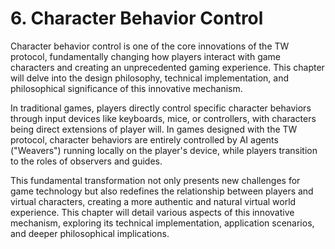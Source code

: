 # 6. Character Behavior Control

Character behavior control is one of the core innovations of the TW protocol, fundamentally changing how players interact with game characters and creating an unprecedented gaming experience. This chapter will delve into the design philosophy, technical implementation, and philosophical significance of this innovative mechanism.

In traditional games, players directly control specific character behaviors through input devices like keyboards, mice, or controllers, with characters being direct extensions of player will. In games designed with the TW protocol, character behaviors are entirely controlled by AI agents ("Weavers") running locally on the player's device, while players transition to the roles of observers and guides.

This fundamental transformation not only presents new challenges for game technology but also redefines the relationship between players and virtual characters, creating a more authentic and natural virtual world experience. This chapter will detail various aspects of this innovative mechanism, exploring its technical implementation, application scenarios, and deeper philosophical implications.
